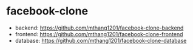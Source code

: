 # facebook-clone

- backend: https://github.com/mthang1201/facebook-clone-backend
- frontend: https://github.com/mthang1201/facebook-clone-frontend
- database: https://github.com/mthang1201/facebook-clone-database
